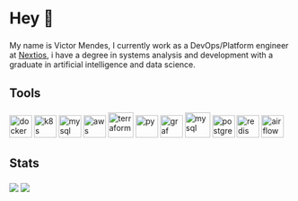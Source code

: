 <h1 align="left">Hey 👋 </h1>

###

My name is Victor Mendes, I currently work as a DevOps/Platform engineer at [Nextios](https://www.nextios.com.br/), i have a degree in systems analysis and development with a graduate in artificial intelligence and data science.

###

<h2 align="left">Tools</h2>

###

<div align="left">
  <img src="https://www.svgrepo.com/show/349342/docker.svg" height="40" alt="docker" />
  <img src="https://www.svgrepo.com/show/448233/kubernetes.svg" height="40" alt="k8s" />
  <img src="https://www.svgrepo.com/show/353929/jenkins.svg" height="40" alt="mysql" />
  <img src="https://www.svgrepo.com/show/448266/aws.svg" height="40" alt="aws" />
  <img src="https://www.svgrepo.com/show/376353/terraform.svg" height="45" alt="terraform" />
  <img src="https://www.svgrepo.com/show/452091/python.svg" height="40" alt="py" />
  <img src="https://www.svgrepo.com/show/448228/grafana.svg" height="40" alt="graf" />
  <img src="https://www.svgrepo.com/show/303251/mysql-logo.svg" height="45" alt="mysql" />
  <img src="https://www.svgrepo.com/show/354200/postgresql.svg" height="40" alt="postgre" />
  <img src="https://www.svgrepo.com/show/303460/redis-logo.svg" height="40" alt="redis" />
  <img src="https://www.svgrepo.com/show/353380/airflow.svg" height="40" alt="airflow" /> 
</div>

###

<h2 align="left">Stats</h2>

###

<div align="left">
  <img src="https://github-readme-stats.vercel.app/api?username=Viictorreiss&theme=dark&show_icons=true&hide_border=false&count_private=true" />
  <img src="https://github-readme-streak-stats.herokuapp.com/?user=Viictorreiss&theme=dark&hide_border=false" />
</div>

###
